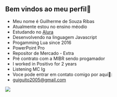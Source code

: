 ## Bem vindos ao meu perfil🤙

- Meu nome é Guilherme de Souza Ribas
- Atualmente estou no ensino méodio
- Estudando no [Alura](https://cursos.alura.com.br/) 
- Desenvolvendo na linguagem Javascript
- Progamming Lua since 2016
- PowerPoint Pro
- Repositor de Mercado - Extra
- Pré contrato com a MIBR sendo progamador
- I worked in Positivo for 2 years
- Listening MC Ig
- Voce pode entrar em contato comigo por aqui📧:
- guiguito2005@gmail.com

  
![](https://media1.tenor.com/m/7tuaVYbLI2cAAAAC/batman-batman-beyond.gif)
